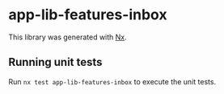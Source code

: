 # app-lib-features-inbox

This library was generated with [Nx](https://nx.dev).

## Running unit tests

Run `nx test app-lib-features-inbox` to execute the unit tests.
